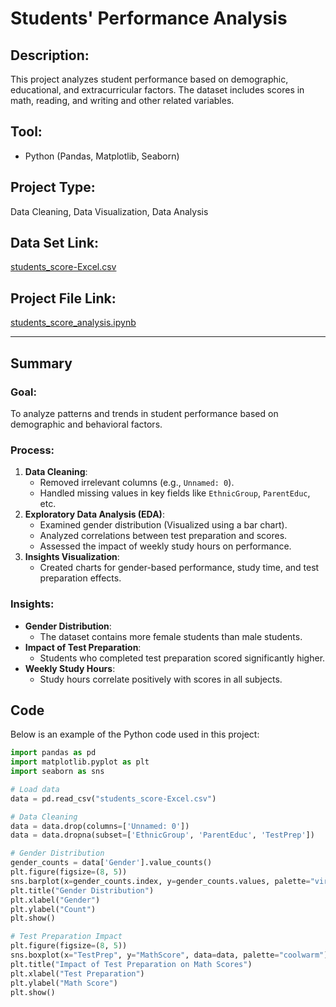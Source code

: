 # Students' Performance Analysis

## Description:
This project analyzes student performance based on demographic, educational, and extracurricular factors. The dataset includes scores in math, reading, and writing and other related variables.

## Tool:
- Python (Pandas, Matplotlib, Seaborn)

## Project Type:
Data Cleaning, Data Visualization, Data Analysis

## Data Set Link:
[students_score-Excel.csv](./students_score-Excel.csv)

## Project File Link:
[students_score_analysis.ipynb](./students_score_analysis.ipynb)

---

## Summary

### Goal:
To analyze patterns and trends in student performance based on demographic and behavioral factors.

### Process:
1. **Data Cleaning**:
   - Removed irrelevant columns (e.g., `Unnamed: 0`).
   - Handled missing values in key fields like `EthnicGroup`, `ParentEduc`, etc.
2. **Exploratory Data Analysis (EDA)**:
   - Examined gender distribution (Visualized using a bar chart).
   - Analyzed correlations between test preparation and scores.
   - Assessed the impact of weekly study hours on performance.
3. **Insights Visualization**:
   - Created charts for gender-based performance, study time, and test preparation effects.

### Insights:
- **Gender Distribution**:
  - The dataset contains more female students than male students.
- **Impact of Test Preparation**:
  - Students who completed test preparation scored significantly higher.
- **Weekly Study Hours**:
  - Study hours correlate positively with scores in all subjects.

## Code
Below is an example of the Python code used in this project:

```python
import pandas as pd
import matplotlib.pyplot as plt
import seaborn as sns

# Load data
data = pd.read_csv("students_score-Excel.csv")

# Data Cleaning
data = data.drop(columns=['Unnamed: 0'])
data = data.dropna(subset=['EthnicGroup', 'ParentEduc', 'TestPrep'])

# Gender Distribution
gender_counts = data['Gender'].value_counts()
plt.figure(figsize=(8, 5))
sns.barplot(x=gender_counts.index, y=gender_counts.values, palette="viridis")
plt.title("Gender Distribution")
plt.xlabel("Gender")
plt.ylabel("Count")
plt.show()

# Test Preparation Impact
plt.figure(figsize=(8, 5))
sns.boxplot(x="TestPrep", y="MathScore", data=data, palette="coolwarm")
plt.title("Impact of Test Preparation on Math Scores")
plt.xlabel("Test Preparation")
plt.ylabel("Math Score")
plt.show()


